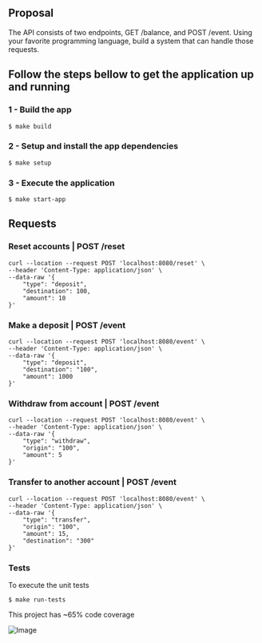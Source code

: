## Proposal

The API consists of two endpoints, GET /balance, and POST /event. Using your favorite programming language, build a system that can handle those requests.

## Follow the steps bellow to get the application up and running

### 1 - Build the app

```$ make build```

### 2 - Setup and install the app dependencies

```$ make setup```

### 3 - Execute the application

```$ make start-app```

## Requests

### Reset accounts | POST /reset

```
curl --location --request POST 'localhost:8080/reset' \
--header 'Content-Type: application/json' \
--data-raw '{
    "type": "deposit",
    "destination": 100,
    "amount": 10
}'
```

### Make a deposit | POST /event

```
curl --location --request POST 'localhost:8080/event' \
--header 'Content-Type: application/json' \
--data-raw '{
    "type": "deposit",
    "destination": "100",
    "amount": 1000
}'
```

### Withdraw from account | POST /event

```
curl --location --request POST 'localhost:8080/event' \
--header 'Content-Type: application/json' \
--data-raw '{
    "type": "withdraw",
    "origin": "100",
    "amount": 5
}'
```

### Transfer to another account | POST /event

```
curl --location --request POST 'localhost:8080/event' \
--header 'Content-Type: application/json' \
--data-raw '{
    "type": "transfer",
    "origin": "100",
    "amount": 15,
    "destination": "300"
}'
```

### Tests

To execute the unit tests

```$ make run-tests```

This project has ~65% code coverage

![Image](public/img/code-coverage.png?raw=true)
